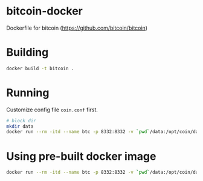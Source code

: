 # bitcoin-docker
Dockerfile for bitcoin (<https://github.com/bitcoin/bitcoin>)


# Building

```bash
docker build -t bitcoin .
```

# Running

Customize config file `coin.conf` first.

```bash
# block dir
mkdir data
docker run --rm -itd --name btc -p 8332:8332 -v `pwd`/data:/opt/coin/data -v `pwd`/coin.conf:/opt/coin/coin.conf bitcoin
```

# Using pre-built docker image

```bash
docker run --rm -itd --name btc -p 8332:8332 -v `pwd`/data:/opt/coin/data -v `pwd`/coin.conf:/opt/coin/coin.conf wshub/bitcoin
```
